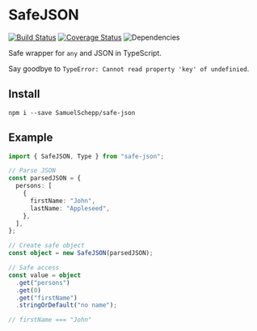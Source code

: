 # SafeJSON

[![Build Status](https://travis-ci.org/SamuelSchepp/SafeJSON.svg?branch=master)](https://travis-ci.org/SamuelSchepp/SafeJSON)
[![Coverage Status](https://coveralls.io/repos/github/SamuelSchepp/SafeJSON/badge.svg?branch=master)](https://coveralls.io/github/SamuelSchepp/SafeJSON?branch=master)
![Dependencies](https://david-dm.org/SamuelSchepp/SafeJSON.svg)

Safe wrapper for ```any``` and JSON in TypeScript.

Say goodbye to `TypeError: Cannot read property 'key' of undefinied`.

## Install

`npm i --save SamuelSchepp/safe-json`

## Example
```typescript
import { SafeJSON, Type } from "safe-json";

// Parse JSON
const parsedJSON = {
  persons: [
    {
      firstName: "John",
      lastName: "Appleseed",
    },
  ],
};

// Create safe object
const object = new SafeJSON(parsedJSON);

// Safe access
const value = object
  .get("persons")
  .get(0)
  .get("firstName")
  .stringOrDefault("no name");

// firstName === "John"
```
